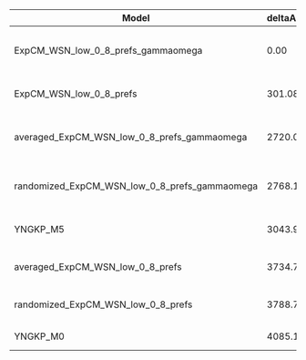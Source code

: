 | Model                                         | deltaAIC | LogLikelihood | nParams | ParamValues                                              |
|-----------------------------------------------|----------|---------------|---------|----------------------------------------------------------|
| ExpCM_WSN_low_0_8_prefs_gammaomega            | 0.00     | -15258.55     | 7       | alpha_omega=1.08, beta=1.65, beta_omega=4.53, kappa=4.04 |
| ExpCM_WSN_low_0_8_prefs                       | 301.08   | -15410.09     | 6       | beta=1.65, kappa=3.54, omega=0.23                        |
| averaged_ExpCM_WSN_low_0_8_prefs_gammaomega   | 2720.00  | -16618.55     | 7       | alpha_omega=0.42, beta=1.01, beta_omega=3.57, kappa=4.02 |
| randomized_ExpCM_WSN_low_0_8_prefs_gammaomega | 2768.12  | -16642.61     | 7       | alpha_omega=0.42, beta=0.10, beta_omega=3.54, kappa=4.02 |
| YNGKP_M5                                      | 3043.90  | -16775.50     | 12      | alpha_omega=0.42, beta_omega=3.67, kappa=3.48            |
| averaged_ExpCM_WSN_low_0_8_prefs              | 3734.74  | -17126.92     | 6       | beta=0.98, kappa=3.61, omega=0.10                        |
| randomized_ExpCM_WSN_low_0_8_prefs            | 3788.74  | -17153.92     | 6       | beta=0.04, kappa=3.62, omega=0.10                        |
| YNGKP_M0                                      | 4085.16  | -17297.13     | 11      | kappa=3.12, omega=0.08                                   |